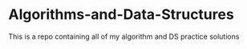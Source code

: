 # Algorithms-and-Data-Structures
This is a repo containing all of my algorithm and DS practice solutions
